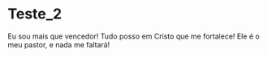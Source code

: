 # Teste_2
Eu sou mais que vencedor!
Tudo posso em Cristo que me fortalece!
Ele é o meu pastor, e nada me faltará!
